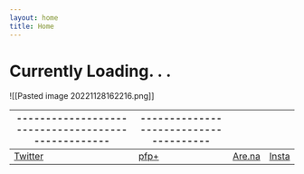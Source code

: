 ```yaml
---
layout: home
title: Home
---
```

# Currently Loading. . .

![[Pasted image 20221128162216.png]]


| --------------------------------------------------- | -------------------------------------- |                                                     |                                              |
| --------------------------------------------------- | -------------------------------------- | --------------------------------------------------- | -------------------------------------------- |
| [Twitter](https://twitter.com/xiaopilled)           | [pfp+](https://pfp-pl.us)              | [Are.na](https://www.are.na/image-consultant/index) | [Insta](https://www.instagram.com/dengpill/) |
